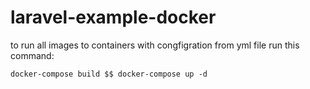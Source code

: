 # laravel-example-docker

to run all images to containers with congfigration from yml file run this command:
```
docker-compose build $$ docker-compose up -d
```
